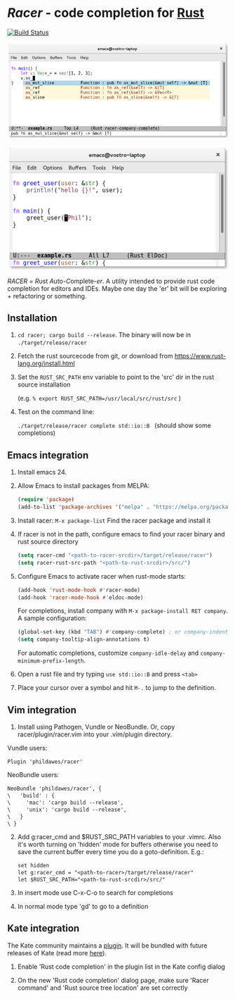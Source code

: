 # *Racer* - code completion for [Rust](http://www.rust-lang.org/)

[![Build Status](https://travis-ci.org/phildawes/racer.svg?branch=master)](https://travis-ci.org/phildawes/racer)

![racer completion screenshot](images/racer_completion.png)

![racer eldoc screenshot](images/racer_eldoc.png)

*RACER* = *R*ust *A*uto-*C*omplete-*er*. A utility intended to provide rust code completion for editors and IDEs. Maybe one day the 'er' bit will be exploring + refactoring or something.

## Installation

1. ```cd racer; cargo build --release```.  The binary will now be in ```./target/release/racer```

2. Fetch the rust sourcecode from git, or download from https://www.rust-lang.org/install.html

3. Set the ```RUST_SRC_PATH``` env variable to point to the 'src' dir in the rust source installation

   (e.g. ```% export RUST_SRC_PATH=/usr/local/src/rust/src``` )

4. Test on the command line:

   ```./target/release/racer complete std::io::B ```  (should show some completions)


## Emacs integration

1. Install emacs 24.

2. Allow Emacs to install packages from MELPA:

   ```el
   (require 'package)
   (add-to-list 'package-archives '("melpa" . "https://melpa.org/packages/"))
   ```

2. Install racer: `M-x package-list` Find the racer package and install it

3. If racer is not in the path, configure emacs to find your racer binary and rust source directory
   ```el
   (setq racer-cmd "<path-to-racer-srcdir>/target/release/racer")
   (setq racer-rust-src-path "<path-to-rust-srcdir>/src/")
   ```

4. Configure Emacs to activate racer when rust-mode starts:
   ```el
   (add-hook 'rust-mode-hook #'racer-mode)
   (add-hook 'racer-mode-hook #'eldoc-mode)
   ```

   For completions, install company with `M-x package-install RET company`. A sample configuration:
   ```el
   (global-set-key (kbd "TAB") #'company-complete) ; or company-indent-or-complete-common
   (setq company-tooltip-align-annotations t)
   ```
   For automatic completions, customize `company-idle-delay` and `company-minimum-prefix-length`.

5. Open a rust file and try typing ```use std::io::B``` and press `<tab>`

6. Place your cursor over a symbol and hit `M-.` to jump to the
definition.

## Vim integration

1. Install using Pathogen, Vundle or NeoBundle. Or, copy racer/plugin/racer.vim into your .vim/plugin directory.

  Vundle users:
  ```
  Plugin 'phildawes/racer'
  ```

  NeoBundle users:
  ```
  NeoBundle 'phildawes/racer', {
  \   'build' : {
  \     'mac': 'cargo build --release',
  \     'unix': 'cargo build --release',
  \   }
  \ }
  ```

2. Add g:racer_cmd and $RUST_SRC_PATH variables to your .vimrc. Also it's worth turning on 'hidden' mode for buffers otherwise you need to save the current buffer every time you do a goto-definition. E.g.:

     ```
     set hidden
     let g:racer_cmd = "<path-to-racer>/target/release/racer"
     let $RUST_SRC_PATH="<path-to-rust-srcdir>/src/"
     ```

3. In insert mode use C-x-C-o to search for completions

4. In normal mode type 'gd' to go to a definition

## Kate integration

The Kate community maintains a [plugin](http://quickgit.kde.org/?p=kate.git&a=tree&&f=addons%2Frustcompletion). It will be bundled with future releases of Kate (read more [here](https://blogs.kde.org/2015/05/22/updates-kates-rust-plugin-syntax-highlighting-and-rust-source-mime-type)).

1. Enable 'Rust code completion' in the plugin list in the Kate config dialog

2. On the new 'Rust code completion' dialog page, make sure 'Racer command' and 'Rust source tree location' are set correctly
